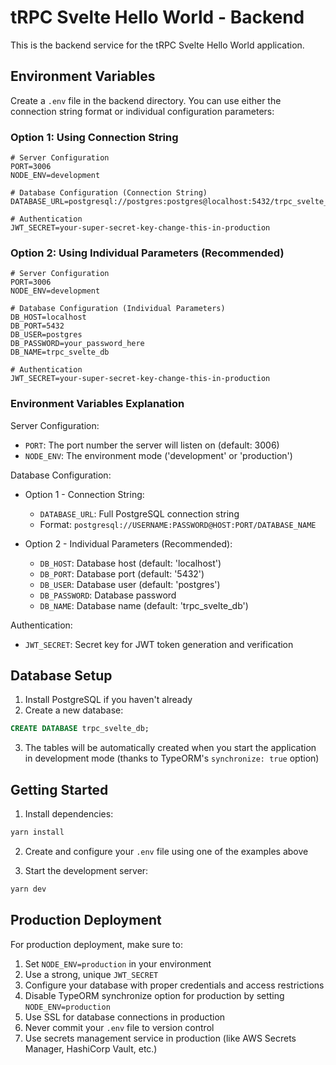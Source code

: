 # tRPC Svelte Hello World - Backend

This is the backend service for the tRPC Svelte Hello World application.

## Environment Variables

Create a `.env` file in the backend directory. You can use either the connection string format or individual configuration parameters:

### Option 1: Using Connection String

```env
# Server Configuration
PORT=3006
NODE_ENV=development

# Database Configuration (Connection String)
DATABASE_URL=postgresql://postgres:postgres@localhost:5432/trpc_svelte_db

# Authentication
JWT_SECRET=your-super-secret-key-change-this-in-production
```

### Option 2: Using Individual Parameters (Recommended)

```env
# Server Configuration
PORT=3006
NODE_ENV=development

# Database Configuration (Individual Parameters)
DB_HOST=localhost
DB_PORT=5432
DB_USER=postgres
DB_PASSWORD=your_password_here
DB_NAME=trpc_svelte_db

# Authentication
JWT_SECRET=your-super-secret-key-change-this-in-production
```

### Environment Variables Explanation

Server Configuration:
- `PORT`: The port number the server will listen on (default: 3006)
- `NODE_ENV`: The environment mode ('development' or 'production')

Database Configuration:
- Option 1 - Connection String:
  - `DATABASE_URL`: Full PostgreSQL connection string
  - Format: `postgresql://USERNAME:PASSWORD@HOST:PORT/DATABASE_NAME`

- Option 2 - Individual Parameters (Recommended):
  - `DB_HOST`: Database host (default: 'localhost')
  - `DB_PORT`: Database port (default: '5432')
  - `DB_USER`: Database user (default: 'postgres')
  - `DB_PASSWORD`: Database password
  - `DB_NAME`: Database name (default: 'trpc_svelte_db')

Authentication:
- `JWT_SECRET`: Secret key for JWT token generation and verification

## Database Setup

1. Install PostgreSQL if you haven't already
2. Create a new database:
```sql
CREATE DATABASE trpc_svelte_db;
```

3. The tables will be automatically created when you start the application in development mode (thanks to TypeORM's `synchronize: true` option)

## Getting Started

1. Install dependencies:
```bash
yarn install
```

2. Create and configure your `.env` file using one of the examples above

3. Start the development server:
```bash
yarn dev
```

## Production Deployment

For production deployment, make sure to:

1. Set `NODE_ENV=production` in your environment
2. Use a strong, unique `JWT_SECRET`
3. Configure your database with proper credentials and access restrictions
4. Disable TypeORM synchronize option for production by setting `NODE_ENV=production`
5. Use SSL for database connections in production
6. Never commit your `.env` file to version control
7. Use secrets management service in production (like AWS Secrets Manager, HashiCorp Vault, etc.)
